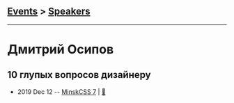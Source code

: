 ## [Events](../README.md) > [Speakers](../speakers.md)
---

# Дмитрий Осипов

## 10 глупых вопросов дизайнеру
- 2019 Dec 12 -- [MinskCSS 7](https://www.youtube.com/watch?v=JWUDroW3tQ8)  | [:notebook:](https://drive.google.com/file/d/1haT6uzWllRWWzCACUx7q5Q14phlADVFO/view)  
